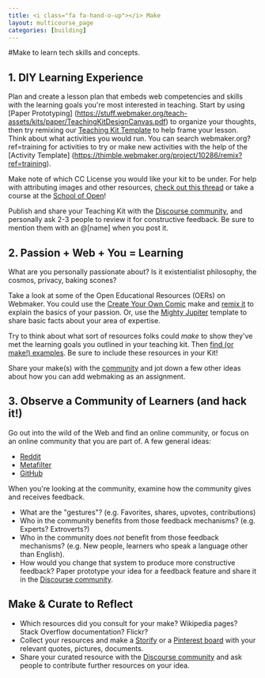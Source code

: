 ```yaml
---
title: <i class="fa fa-hand-o-up"></i> Make
layout: multicourse_page
categories: [building]
---
```


<script src="{{site.baseurl}}/js/make-api.js"></script>
<script src="{{site.baseurl}}/js/makeGallery.js"></script>

#Make to learn tech skills and concepts.

## 1. DIY Learning Experience

Plan and create a lesson plan that embeds web competencies and skills with the learning goals you're most interested in teaching. Start by using [Paper Prototyping] (https://stuff.webmaker.org/teach-assets/kits/paper/TeachingKitDesignCanvas.pdf) to organize your thoughts, then try remixing our [Teaching Kit Template](https://thimble.webmaker.org/project/10274/remix?ref=training) to help frame your lesson. Think about what activities you would run. You can search webmaker.org?ref=training for activities to try or make new activities with the help of the [Activity Template] (https://thimble.webmaker.org/project/10286/remix?ref=training).

Make note of which CC License you would like your kit to be under. For help with attributing images and other resources, <a href="http://discourse.webmakerprototypes.org/t/attributing-images/290">check out this thread</a> or take a course at the <a href="http://schoolofopen.org">School of Open</a>!

Publish and share your Teaching Kit with the [Discourse community](http://discourse.webmakerprototypes.org/category/training/building), and personally ask 2-3 people to review it for constructive feedback. Be sure to mention them with an @[name] when you post it.

<div class="gallery">
<div class="make-gallery row"></div>
</div>
<script type="text/javascript">
			var gallery = new MakeGallery(
			{
				tagPrefix: "webmaker:building-makeprompt",
				limit: 6
			},
			".make-gallery",
			{
	    		apiURL: "https://makeapi.webmaker.org",
                hidden: ["tags", "description"]
			});
</script>

## 2. Passion + Web + You = Learning

What are you personally passionate about? Is it existentialist philosophy, the cosmos, privacy, baking scones? 

Take a look at some of the Open Educational Resources (OERs) on Webmaker. You could use the [Create Your Own Comic](https://webmaker.makes.org/thimble/create-your-own-comic-a-starter-make) make and [remix it](https://webmaker.makes.org/thimble/create-your-own-comic-a-starter-make) to explain the basics of your passion. Or, use the [Mighty Jupiter](https://chadsansing.makes.org/thimble/webmaker-planet) template to share basic facts about your area of expertise.

Try to think about what sort of resources folks could *make* to show they've met the learning goals you outlined in your teaching kit. Then [find (or make!) examples](https://webmaker.org/gallery?ref=training). Be sure to include these resources in your Kit!

Share your make(s) with the [community](http://discourse.webmakerprototypes.org/category/training/building) and jot down a few other ideas about how you can add webmaking as an assignment. 

## 3. Observe a Community of Learners (and hack it!)

Go out into the wild of the Web and find an online community, or focus on an online community that you are part of. A few general ideas:

* [Reddit](http://www.reddit.com/)
* [Metafilter](http://www.metafilter.com/)
* [GitHub](https://github.com/)

When you're looking at the community, examine how the community gives and receives feedback. 

* What are the "gestures"? (e.g. Favorites, shares, upvotes, contributions)
* Who in the community benefits from those feedback mechanisms? (e.g. Experts? Extroverts?)
* Who in the community does *not* benefit from those feedback mechanisms? (e.g. New people, learners who speak a language other than English).
* How would you change that system to produce more constructive feedback? Paper prototype your idea for a feedback feature and share it in the [Discourse community](http://discourse.webmakerprototypes.org/category/training/building).

## Make & Curate to Reflect
* Which resources did you consult for your make? Wikipedia pages? Stack Overflow documentation? Flickr?
* Collect your resources and make a [Storify](https://storify.com/) or a [Pinterest board](http://www.pinterest.com/) with your relevant quotes, pictures, documents.
* Share your curated resource with the [Discourse community](http://discourse.webmakerprototypes.org/category/training/building) and ask people to contribute further resources on your idea. 



